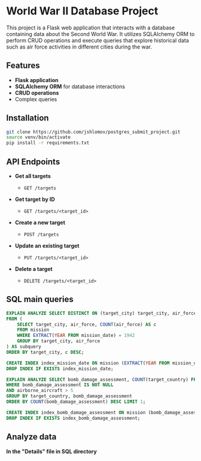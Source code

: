 # World War II Database Project

This project is a Flask web application that interacts with a database containing data about the Second World War. It utilizes SQLAlchemy ORM to perform CRUD operations and execute queries that explore historical data such as air force activities in different cities during the war.

## Features

- **Flask application**
- **SQLAlchemy ORM** for database interactions
- **CRUD operations** 
- Complex queries
  
## Installation

```bash
git clone https://github.com/jshlomov/postgres_submit_project.git
source venv/bin/activate
pip install -r requirements.txt
```


## API Endpoints

- **Get all targets**
  - `GET /targets`
  
- **Get target by ID**
  - `GET /targets/<target_id>`

- **Create a new target**
  - `POST /targets`
  
- **Update an existing target**
  - `PUT /targets/<target_id>`
  
- **Delete a target**
  - `DELETE /targets/<target_id>`

## SQL main queries

```sql
EXPLAIN ANALYZE SELECT DISTINCT ON (target_city) target_city, air_force, c
FROM (
    SELECT target_city, air_force, COUNT(air_force) AS c
    FROM mission
    WHERE EXTRACT(YEAR FROM mission_date) = 1942
    GROUP BY target_city, air_force
) AS subquery
ORDER BY target_city, c DESC;

CREATE INDEX index_mission_date ON mission (EXTRACT(YEAR FROM mission_date));
DROP INDEX IF EXISTS index_mission_date;

EXPLAIN ANALYZE SELECT bomb_damage_assessment, COUNT(target_country) FROM mission
WHERE bomb_damage_assessment IS NOT NULL
AND airborne_aircraft > 5
GROUP BY target_country, bomb_damage_assessment
ORDER BY COUNT(bomb_damage_assessment) DESC LIMIT 1;

CREATE INDEX index_bomb_damage_assessment ON mission (bomb_damage_assessment);
DROP INDEX IF EXISTS index_bomb_damage_assessment;
```

## Analyze data

**In the "Details" file in SQL directory**



